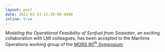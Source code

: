 ```yaml
---
layout: post
date: 2022-03-23 15:59:00-0400
inline: true
---
```


*Modeling the Operational Feasibility of Synfuel from Seawater*, an exciting collaboration with LMI colleagues, has been accepted to the Maritime Operations working group of the <a href="https://www.mors.org/Events/Symposium/90th-Symposium">MORS 90<sup>th</sup> Symposium</a>.
